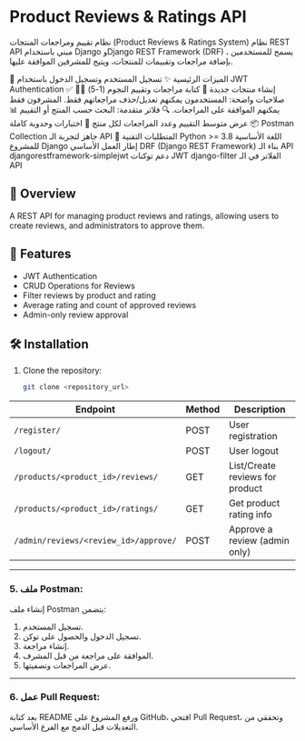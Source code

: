 # Product Reviews & Ratings API
نظام تقييم ومراجعات المنتجات (Product Reviews & Ratings System)
نظام REST API مبني باستخدام Django وDjango REST Framework (DRF) ، يسمح للمستخدمين بإضافة مراجعات وتقييمات للمنتجات، ويتيح للمشرفين الموافقة عليها.

🔧 الميزات الرئيسية
✨ تسجيل المستخدم وتسجيل الدخول باستخدام JWT Authentication
✅ إنشاء منتجات جديدة
💬 كتابة مراجعات وتقييم النجوم (1-5)
👮‍♂️ صلاحيات واضحة:
المستخدمون يمكنهم تعديل/حذف مراجعاتهم فقط.
المشرفون فقط يمكنهم الموافقة على المراجعات.
🔍 فلاتر متقدمة: البحث حسب المنتج أو التقييم
📊 عرض متوسط التقييم وعدد المراجعات لكل منتج
🧪 اختبارات وحدوية كاملة
📦 Postman Collection جاهز لتجربة الـ API
🧩 المتطلبات التقنية
Python >= 3.8
اللغة الأساسية للمشروع
Django
إطار العمل الأساسي
DRF (Django REST Framework)
بناء الـ API
djangorestframework-simplejwt
دعم توكنات JWT
django-filter
الفلاتر في الـ API
## 📖 Overview
A REST API for managing product reviews and ratings, allowing users to create reviews, and administrators to approve them.

## 🚀 Features
- JWT Authentication
- CRUD Operations for Reviews
- Filter reviews by product and rating
- Average rating and count of approved reviews
- Admin-only review approval

## 🛠️ Installation
1. Clone the repository:
   ```bash
   git clone <repository_url>
| Endpoint                              | Method | Description                     |
| ------------------------------------- | ------ | ------------------------------- |
| `/register/`                          | POST   | User registration               |
| `/logout/`                            | POST   | User logout                     |
| `/products/<product_id>/reviews/`     | GET    | List/Create reviews for product |
| `/products/<product_id>/ratings/`     | GET    | Get product rating info         |
| `/admin/reviews/<review_id>/approve/` | POST   | Approve a review (admin only)   |


---

### **5. ملف Postman:**

إنشاء ملف Postman يتضمن:
1. تسجيل المستخدم.
2. تسجيل الدخول والحصول على توكن.
3. إنشاء مراجعة.
4. الموافقة على مراجعة من قبل المشرف.
5. عرض المراجعات وتصفيتها.

---

### **6. عمل Pull Request:**
بعد كتابة README ورفع المشروع على GitHub، افتحي Pull Request، وتحققي من التعديلات قبل الدمج مع الفرع الأساسي.
